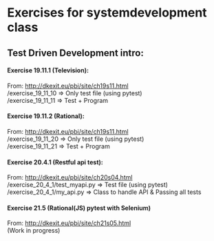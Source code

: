 # Exercises for systemdevelopment class 

## Test Driven Development intro:
#### Exercise 19.11.1 (Television):
From: http://dkexit.eu/pbi/site/ch19s11.html  
/exercise_19_11_10 => Only test file (using pytest)  
/exercise_19_11_11 => Test + Program   

#### Exercise 19.11.2 (Rational):
From: http://dkexit.eu/pbi/site/ch19s11.html  
/exercise_19_11_20 => Only test file (using pytest)  
/exercise_19_11_21 => Test + Program  

#### Exercise 20.4.1 (Restful api test):
From: http://dkexit.eu/pbi/site/ch20s04.html  
/exercise_20_4_1/test_myapi.py => Test file (using pytest)  
/exercise_20_4_1/my_api.py => Class to handle API & Passing all tests  

#### Exercise 21.5 (Rational(JS) pytest with Selenium) 
From: http://dkexit.eu/pbi/site/ch21s05.html  
(Work in progress)  
